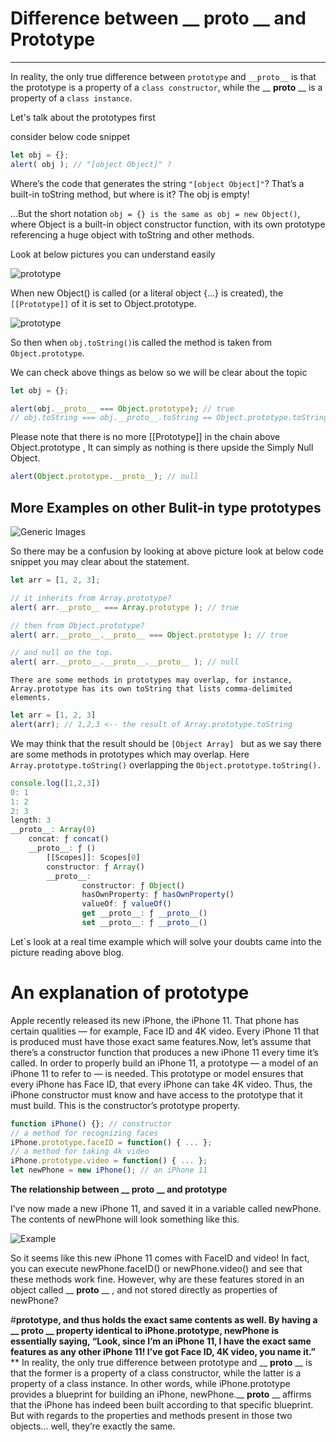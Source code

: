 # **Difference between __ __proto__ __ and Prototype**
------
In reality, the only true difference between `prototype` and  ` __proto__ ` is that the prototype is a property of a `class constructor`, while the __ __proto__ __ is a property of a `class instance`.

Let's talk about the prototypes first

consider below code snippet
```js
let obj = {};
alert( obj ); // "[object Object]" ?
```

Where’s the code that generates the string `"[object Object]"`? That’s a built-in toString method, but where is it? The obj is empty!

…But the short notation `obj = {} is the same as obj = new Object()`, where Object is a built-in object constructor function, with its own prototype referencing a huge object with toString and other methods.

Look at below pictures you can understand easily

![prototype](https://javascript.info/article/native-prototypes/object-prototype.svg)

When new Object() is called (or a literal object {...} is created), the `[[Prototype]]` of it is set to Object.prototype.

![prototype](https://javascript.info/article/native-prototypes/object-prototype-1.svg)

So then when `obj.toString()`is called the method is taken from `Object.prototype`.

We can check above things as below so we will be clear about the topic

```js
let obj = {};

alert(obj.__proto__ === Object.prototype); // true
// obj.toString === obj.__proto__.toString == Object.prototype.toString
```
Please note that there is no more [[Prototype]] in the chain above Object.prototype , It can simply as nothing is there upside the  Simply Null Object.

```js
alert(Object.prototype.__proto__); // null
```
## **More Examples on other Bulit-in type prototypes** 

![Generic Images](https://javascript.info/article/native-prototypes/native-prototypes-classes.svg)



So there may be a confusion by looking at above picture look at below code snippet you may clear about the statement.

```js
let arr = [1, 2, 3];

// it inherits from Array.prototype?
alert( arr.__proto__ === Array.prototype ); // true

// then from Object.prototype?
alert( arr.__proto__.__proto__ === Object.prototype ); // true

// and null on the top.
alert( arr.__proto__.__proto__.__proto__ ); // null

```
    There are some methods in prototypes may overlap, for instance, Array.prototype has its own toString that lists comma-delimited elements.

```js
let arr = [1, 2, 3]
alert(arr); // 1,2,3 <-- the result of Array.prototype.toString
```
We may think that the result should be `[Object Array] ` but as we say there are some methods in prototypes which may overlap. Here `Array.prototype.toString()` overlapping the `Object.prototype.toString().`

```js
console.log([1,2,3])
0: 1
1: 2
2: 3
length: 3
__proto__: Array(0)
    concat: ƒ concat()
    __proto__: ƒ ()
        [[Scopes]]: Scopes[0]
        constructor: ƒ Array()
        __proto__:
                constructor: ƒ Object()
                hasOwnProperty: ƒ hasOwnProperty()
                valueOf: ƒ valueOf()
                get __proto__: ƒ __proto__()
                set __proto__: ƒ __proto__()
```
Let`s look at a real time example which will solve your doubts came into the picture reading above blog.

# **An explanation of prototype**

Apple recently released its new iPhone, the iPhone 11. That phone has certain qualities — for example, Face ID and 4K video. Every iPhone 11 that is produced must have those exact same features.Now, let’s assume that there’s a constructor function that produces a new iPhone 11 every time it’s called. In order to properly build an iPhone 11, a prototype — a model of an iPhone 11 to refer to — is needed. This prototype or model ensures that every iPhone has Face ID, that every iPhone can take 4K video. Thus, the iPhone constructor must know and have access to the prototype that it must build. This is the constructor’s prototype property.

```js
function iPhone() {}; // constructor
// a method for recognizing faces
iPhone.prototype.faceID = function() { ... };
// a method for taking 4k video
iPhone.prototype.video = function() { ... };
let newPhone = new iPhone(); // an iPhone 11
```
**The relationship between __ __proto__ __ and prototype**

I’ve now made a new iPhone 11, and saved it in a variable called newPhone. The contents of newPhone will look something like this.

![Example](https://miro.medium.com/max/384/1*MMJM8j47xmveEkSaeO_Blg.png)

So it seems like this new iPhone 11 comes with FaceID and video! In fact, you can execute newPhone.faceID() or newPhone.video() and see that these methods work fine. However, why are these features stored in an object called __ __proto__ __ , and not stored directly as properties of newPhone?
    
#**prototype, and thus holds the exact same contents as well. By having a __ __proto__ __ property identical to iPhone.prototype, newPhone is essentially saying, “Look, since I’m an iPhone 11, I have the exact same features as any other iPhone 11! I’ve got Face ID, 4K video, you name it.”**
**
In reality, the only true difference between prototype and __ __proto__ __ is that the former is a property of a class constructor, while the latter is a property of a class instance. In other words, while iPhone.prototype provides a blueprint for building an iPhone, newPhone.__ __proto__ __ affirms that the iPhone has indeed been built according to that specific blueprint. But with regards to the properties and methods present in those two objects… well, they’re exactly the same.
